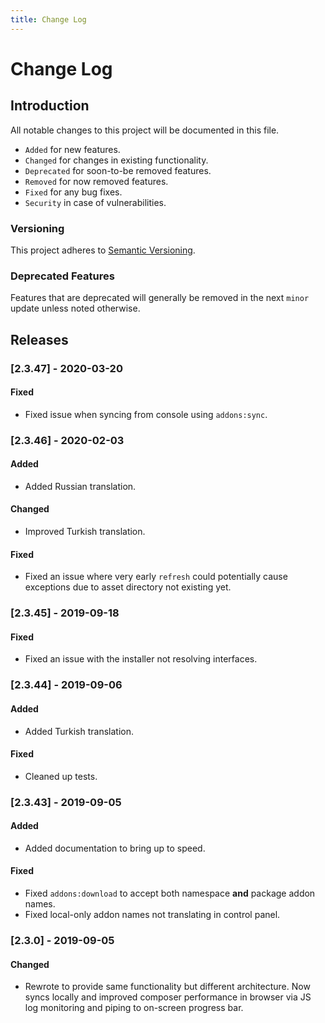 ```yaml
---
title: Change Log
---
```


# Change Log

<div class="documentation__toc"></div>

## Introduction

All notable changes to this project will be documented in this file.

- `Added` for new features.
- `Changed` for changes in existing functionality.
- `Deprecated` for soon-to-be removed features.
- `Removed` for now removed features.
- `Fixed` for any bug fixes.
- `Security` in case of vulnerabilities.

### Versioning

This project adheres to [Semantic Versioning](https://semver.org/spec/v2.0.0.html).

### Deprecated Features

Features that are deprecated will generally be removed in the next `minor` update unless noted otherwise.

## Releases


### [2.3.47] - 2020-03-20
#### Fixed
- Fixed issue when syncing from console using `addons:sync`.

### [2.3.46] - 2020-02-03
#### Added
- Added Russian translation.

#### Changed
- Improved Turkish translation.

#### Fixed
- Fixed an issue where very early `refresh` could potentially cause exceptions due to asset directory not existing yet.


### [2.3.45] - 2019-09-18
#### Fixed
- Fixed an issue with the installer not resolving interfaces. 


### [2.3.44] - 2019-09-06
#### Added
- Added Turkish translation.
 
#### Fixed
- Cleaned up tests.


### [2.3.43] - 2019-09-05
#### Added
- Added documentation to bring up to speed.
 
#### Fixed
- Fixed `addons:download` to accept both namespace **and** package addon names.
- Fixed local-only addon names not translating in control panel.


### [2.3.0] - 2019-09-05
#### Changed
- Rewrote to provide same functionality but different architecture. Now syncs locally and improved composer performance in browser via JS log monitoring and piping to on-screen progress bar.
